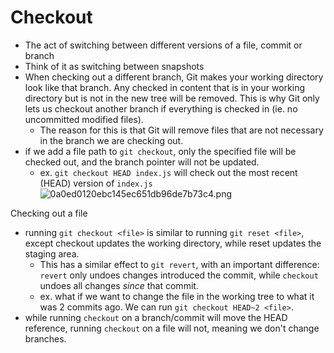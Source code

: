 
# Checkout
- The act of switching between different versions of a file, commit or branch
- Think of it as switching between snapshots
- When checking out a different branch, Git makes your working directory look like that branch. Any checked in content that is in your working directory but is not in the new tree will be removed. This is why Git only lets us checkout another branch if everything is checked in (ie. no uncommitted modified files).
	- The reason for this is that Git will remove files that are not necessary in the branch we are checking out.
- if we add a file path to `git checkout`, only the specified file will be checked out, and the branch pointer will not be updated.
	- ex. `git checkout HEAD index.js` will check out the most recent (HEAD) version of `index.js`
![0a0ed0120ebc145ec651db96de7b73c4.png](:/a7a7bd8f7ee646d4a308c17366095fad)

Checking out a file
- running `git checkout <file>` is similar to running `git reset <file>`, except checkout updates the working directory, while reset updates the staging area.
	- This has a similar effect to `git revert`, with an important difference: `revert` only undoes changes introduced the commit, while `checkout` undoes all changes *since* that commit.
	- ex. what if we want to change the file in the working tree to what it was 2 commits ago. We can run `git checkout HEAD~2 <file>`.
- while running `checkout` on a branch/commit will move the HEAD reference, running `checkout` on a file will not, meaning we don't change branches.